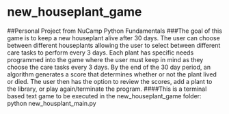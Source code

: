 # new_houseplant_game
##Personal Project from NuCamp Python Fundamentals
###The goal of this game is to keep a new houseplant alive after 30 days. The user can choose between different houseplants allowing the user to select between different care tasks to perform every 3 days. Each plant has specific needs programmed into the game where the user must keep in mind as they choose the care tasks every 3 days. By the end of the 30 day period, an algorithm generates a score that determines whether or not the plant lived or died. The user then has the option to review the scores, add a plant to the library, or play again/terminate the program.
####This is a terminal based text game to be executed in the new_houseplant_game folder: python new_housplant_main.py
